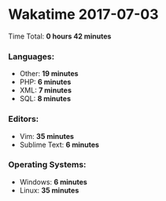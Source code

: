 # Wakatime 2017-07-03

Time Total: **0 hours 42 minutes**

### Languages:
- Other: **19 minutes** 
- PHP: **6 minutes** 
- XML: **7 minutes** 
- SQL: **8 minutes** 

### Editors:
- Vim: **35 minutes** 
- Sublime Text: **6 minutes** 

### Operating Systems:
- Windows: **6 minutes** 
- Linux: **35 minutes** 


